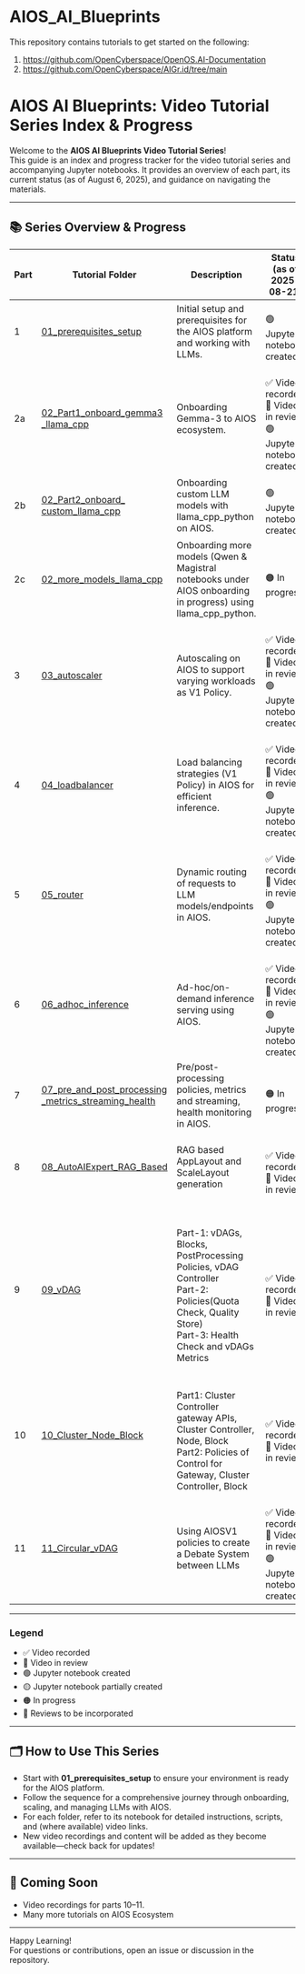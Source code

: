 # AIOS_AI_Blueprints

This repository contains tutorials to get started on the following:
1. https://github.com/OpenCyberspace/OpenOS.AI-Documentation
2. https://github.com/OpenCyberspace/AIGr.id/tree/main

# AIOS AI Blueprints: Video Tutorial Series Index & Progress

Welcome to the **AIOS AI Blueprints Video Tutorial Series**!  
This guide is an index and progress tracker for the video tutorial series and accompanying Jupyter notebooks. It provides an overview of each part, its current status (as of August 6, 2025), and guidance on navigating the materials.

---

## 📚 Series Overview & Progress

| Part | Tutorial Folder | Description | Status (as of 2025-08-21) | Video Link |
|------|----------------|-------------|---------------------------|:----------:|
| 1 | [01_prerequisites_setup](./video_tutorial_series/01_prerequisites_setup/) | Initial setup and prerequisites for the AIOS platform and working with LLMs. | <br>🟢 Jupyter notebook created |   -   |
| 2a | [02_Part1_onboard_gemma3<br>_llama_cpp](./video_tutorial_series/02_Part1_onboard_gemma3_llama_cpp/) | Onboarding Gemma-3 to AIOS ecosystem. | <br>✅ Video recorded <br>🔄 Video in review <br>🟢 Jupyter notebook created | [AIOS Tutorial: Onboard Any GGUF Model in AIOS Ecosystem with LlamacppPython in Minutes](https://youtu.be/G_yKqIbBP5Q) |
| 2b | [02_Part2_onboard_<br>custom_llama_cpp](./video_tutorial_series/02_Part2_onboard_custom_llama_cpp/) | Onboarding custom LLM models with llama_cpp_python on AIOS. | <br>🟢 Jupyter notebook created |   -   |
| 2c | [02_more_models_llama_cpp](./video_tutorial_series/02_more_models_llama_cpp/) | Onboarding more models (Qwen & Magistral notebooks under AIOS onboarding in progress) using llama_cpp_python. | <br>🟠 In progress |   -   |
| 3 | [03_autoscaler](./video_tutorial_series/03_autoscaler/) | Autoscaling on AIOS to support varying workloads as V1 Policy. | <br>✅ Video recorded <br>🔄 Video in review <br>🟢 Jupyter notebook created | [Never Overprovision Again: Intelligent LLM Autoscaling with AIOS](https://youtu.be/SZPScDgwhqA) |
| 4 | [04_loadbalancer](./video_tutorial_series/04_loadbalancer/) | Load balancing strategies (V1 Policy) in AIOS for efficient inference. | <br>✅ Video recorded <br>🔄 Video in review <br>🟢 Jupyter notebook created | [AIOS Smart Routing: Building a Token-Aware Load Balancer](https://youtu.be/HyC1jV-fzuE) |
| 5 | [05_router](./video_tutorial_series/05_router/) | Dynamic routing of requests to LLM models/endpoints in AIOS. | <br>✅ Video recorded <br>🔄 Video in review <br>🟢 Jupyter notebook created | [The Ultimate AI Router: Dynamic Model Selection with AIOS](https://youtu.be/uW-qEsVKZAE) |
| 6 | [06_adhoc_inference](./video_tutorial_series/06_adhoc_inference/) | Ad-hoc/on-demand inference serving using AIOS. | <br>✅ Video recorded <br>🔄 Video in review <br>🟢 Jupyter notebook created | [Mastering Ad-hoc Inference for Dynamic Model Execution](https://youtu.be/lEqe0iIUQy8) |
| 7 | [07_pre_and_post_processing<br>_metrics_streaming_health](./video_tutorial_series/07_pre_and_post_processing_metrics_streaming_health/) | Pre/post-processing policies, metrics and streaming, health monitoring in AIOS. | <br>🟠 In progress |   -   |
| 8 | [08_AutoAIExpert_RAG_Based](./video_tutorial_series/08_AutoAIExpert_RAG_Based/) | RAG based AppLayout and ScaleLayout generation | <br>✅ Video recorded <br>🔄 Video in review | [Automate AI Design & Scaling with AutoAI Expert System for AIOS v1](https://youtu.be/RX7UYUQ1kKY) |
| 9 | [09_vDAG](./video_tutorial_series/09_vDAG/) |  <br> Part-1: vDAGs, Blocks, PostProcessing Policies, vDAG Controller <br> Part-2: Policies(Quota Check, Quality Store) <br> Part-3: Health Check and vDAGs Metrics | <br>✅ Video recorded <br>🔄 Video in review | Part1:[Break Down Complex AI Models with AIOS v1's vDAG \| A Deep Dive](https://youtu.be/VROxR2e5RNE)<br> Part2: [09 vDAG Controller Policy Demonstration: Quota and Quality store policy](https://youtu.be/OdBeVDoMhzE)<br> Part3:[Health Check policies and Metrics of vDAG Controller](https://youtu.be/XRc32ywSzX8) |
| 10 | [10_Cluster_Node_Block](./video_tutorial_series/10_cluster_node_block/) | <br>Part1: Cluster Controller gateway APIs, Cluster Controller, Node, Block <br> Part2: Policies of Control for Gateway, Cluster Controller, Block | <br>✅ Video recorded <br>🔄 Video in review |   Part1:[Cluster Controller gateway APIs, Cluster Controller](https://youtu.be/DktryLA-gaY)   |
| 11 | [11_Circular_vDAG](./video_tutorial_series/11_circular_vdag/) | Using AIOSV1 policies to create a Debate System between LLMs | <br>✅ Video recorded <br>🔄 Video in review <br>🟢 Jupyter notebook created |   [AIOS Circular vDAG - LLM Debate System](https://youtu.be/4d4r64AcdpA)   |

---

### Legend

- ✅ Video recorded
- 🔄 Video in review
- 🟢 Jupyter notebook created
- 🟡 Jupyter notebook partially created
- 🟠 In progress
- 📝 Reviews to be incorporated

---

## 🗂️ How to Use This Series

- Start with **01_prerequisites_setup** to ensure your environment is ready for the AIOS platform.
- Follow the sequence for a comprehensive journey through onboarding, scaling, and managing LLMs with AIOS.
- For each folder, refer to its notebook for detailed instructions, scripts, and (where available) video links.
- New video recordings and content will be added as they become available—check back for updates!

---

## 🚧 Coming Soon

- Video recordings for parts 10–11.
- Many more tutorials on AIOS Ecosystem

---

Happy Learning!  
For questions or contributions, open an issue or discussion in the repository.
